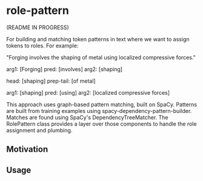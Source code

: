 # role-pattern

(README IN PROGRESS)

For building and matching token patterns in text where we want to assign tokens to roles. For example:

"Forging involves the shaping of metal using localized compressive forces."

arg1: [Forging]
pred: [involves]
arg2: [shaping]

head: [shaping]
prep-tail: [of metal]

arg1: [shaping]
pred: [using]
arg2: [localized compressive forces]

This approach uses graph-based pattern matching, built on SpaCy. Patterns are built from training examples using spacy-dependency-pattern-builder. Matches are found using SpaCy's DependencyTreeMatcher. The RolePattern class provides a layer over those components to handle the role assignment and plumbing.

## Motivation


## Usage

```python

```

